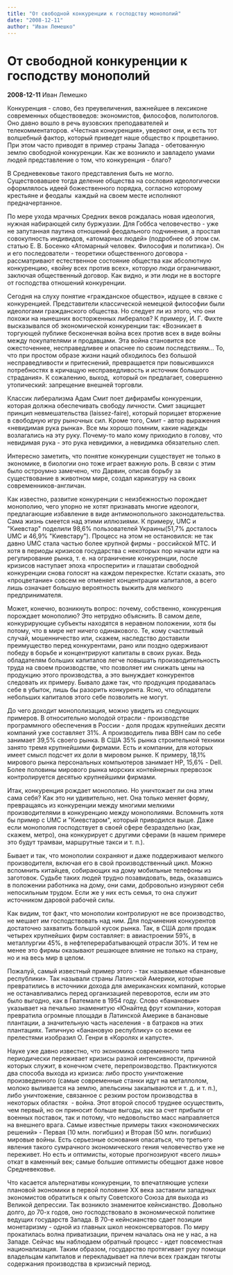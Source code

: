 ```yaml
---
title: "От свободной конкуренции к господству монополий"
date: "2008-12-11"
author: "Иван Лемешко"
---
```


# От свободной конкуренции к господству монополий

**2008-12-11** Иван Лемешко

Конкуренция - слово, без преувеличения, важнейшее в лексиконе современных обществоведов: экономистов, философов, политологов. Оно давно вошло в речь вузовских преподавателей и телекомментаторов. «Честная конкуренция», уверяют они, и есть тот волшебный фактор, который приведет наше общество к процветанию. При этом часто приводят в пример страны Запада - обетованную землю свободной конкуренции. Как же возникло и завладело умами людей представление о том, что конкуренция - благо?

В Средневековье такого представления быть не могло. Существовавшее тогда деление общества на сословия идеологически оформлялось идеей божественного порядка, согласно которому крестьяне и феодалы  каждый на своем месте исполняют предначертанное.

По мере ухода мрачных Средних веков рождалась новая идеология, нужная набирающей силу буржуазии. Для Гоббса человечество - уже не запутанная паутина отношений феодального подчинения, а простая совокупность индивидов, «атомарных людей» (подробнее об этом см. статью Е. В. Босенко «Атомарный человек. Философия и политика»). Он и его последователи - теоретики общественного договора - рассматривают естественное состояние общества как абсолютную конкуренцию, «войну всех против всех», которую люди ограничивают, заключая общественный договор. Как видно, и эти люди не в восторге от господства отношений конкуренции.

Сегодня на слуху понятие «гражданское общество», идущее в связке с конкуренцией. Представители классической немецкой философии были идеологами гражданского общества. Но следует ли из этого, что они похожи на нынешних восторженных либералов? К примеру, И. Г. Фихте высказывался об экономической конкуренции так: «Возникает в торгующей публике бесконечная война всех против всех в виде войны между покупателями и продавцами. Эта война становится все ожесточеннее, несправедливее и опаснее по своим последствиям... То, что при простом образе жизни наций обходилось без большой несправедливости и притеснений, превращается при повысившихся потребностях в кричащую несправедливость и источник большого страдания». К сожалению, выход,  который он предлагает, совершенно утопический: запрещение внешней торговли.

Классик либерализма Адам Смит поет дифирамбы конкуренции, которая должна обеспечивать свободу личности. Смит защищает принцип невмешательства (laissez-faire), который порицает вторжение в свободную игру рыночных сил. Кроме того, Смит - автор выражения «невидимая рука рынка». Все мы хорошо помним, какие надежды возлагались на эту руку. Почему-то мало кому приходило в голову, что невидимая рука - это рука невидимки, а невидимка обязательно слеп.

Интересно заметить, что понятие конкуренции существует не только в экономике, в биологии оно тоже играет важную роль. В связи с этим было остроумно замечено, что Дарвин, описав борьбу за существование в животном мире, создал карикатуру на своих современников-англичан.

Как известно, развитие конкуренции с неизбежностью порождает монополию, чего упорно не хотят признавать многие идеологи, предлагающие избавление в виде антимонопольного законодательства. Сама жизнь смеется над этими иллюзиями. К примеру, UMC и "Киевстар" поделили 98,6% пользователей Украины(51,7% досталось UMC и 46,9% "Киевстару"). Процесс на этом не остановился: не так давно UMC стала частью более крупной фирмы - российской МТС. И хотя в периоды кризисов государства с некоторых пор начали идти на регулирование рынка, т. е. на ограничение конкуренции, после кризисов наступает эпоха «просперити» и глашатаи свободной конкуренции снова голосят на каждом перекрестке. Кстати сказать, это «процветание» совсем не отменяет концентрации капиталов, а всего лишь означает большую вероятность выжить для мелкого предпринимателя.

Может, конечно, возникнуть вопрос: почему, собственно, конкуренция порождает монополию? Это нетрудно объяснить. В самом деле, конкурирующие субъекты находятся в неравном положении, хотя бы потому, что в мире нет ничего одинакового. Те, кому счастливый случай, мошенничество или, скажем, наследство доставили преимущество перед конкурентами, рано или поздно одерживают победу в борьбе и концентрируют капиталы в своих руках. Ведь обладателям больших капиталов легче повышать производительность труда на своем производстве, что позволяет им снижать цены на продукцию этого производства, а это вынуждает конкурентов следовать их примеру. Бывало даже так, что продукция продавалась себе в убыток, лишь бы разорить конкурента. Ясно, что обладатели небольших капиталов этого себе позволить не могут.

До чего доходит монополизация, можно увидеть из следующих примеров. В относительно молодой отрасли - производстве программного обеспечения в России - доля продаж крупнейших десяти компаний уже составляет 31%. А производитель пива ВВН сам по себе занимает 39,5% своего рынка. В США 35% рынка строительной техники занято тремя крупнейшими фирмами. Есть и компании, для которых имеет смысл подсчет их доли в мировом рынке. К примеру, 18,1% мирового рынка персональных компьютеров занимает НР, 15,6% - Dell. Более половины мирового рынка морских контейнерных прервозок контролируется десятью крупнейшими фирмами.

Итак, конкуренция рождает монополию. Но уничтожает ли она этим сама себя? Как это ни удивительно, нет. Она только меняет форму, превращаясь из конкуренции между многими мелкими производителями в конкуренцию между монополиями. Вспомнить хотя бы пример с UMC и "Киевстаром", который приводился выше. Даже если монополия господствует в своей сфере безраздельно (как, скажем, метро), она конкурирует с другими сферами (в нашем примере это будут трамваи, маршрутные такси и т. п.).

Бывает и так, что монополии сохраняют и даже поддерживают мелкого производителя, включая его в свой производственный цикл. Можно вспомнить китайцев, собирающих на дому мобильные телефоны из заготовок. Судьбе таких людей трудно позавидовать, ведь, оказавшись в положении работника на дому, они сами, добровольно изнуряют себя непосильным трудом. Если же у них есть семья, то она служит источником даровой рабочей силы.

Как видим, тот факт, что монополии контролируют не все производство, не мешает им господствовать над ним. Для подчинения конкурентов достаточно захватить большой кусок рынка. Так, в США доля продаж четырех крупнейших фирм составляет: в авиастроении 59%, в металлургии 45%, в нефтеперерабатывающей отрасли 30%. И тем не менее это фирмы оказывают решающее влияние не только на страну, но и на весь мир в целом.

Пожалуй, самый известный пример этого - так называемые «банановые республики». Так называли страны Латинской Америки, которые превратились в источники дохода для американских компаний, которые не останавливались перед организацией переворотов, если им это было выгодно, как в Гватемале в 1954 году. Слово «банановые» указывает на печально знаменитую «Юнайтед фрут компани», которая превратила огромные площади в Латинской Америке в банановые плантации, а значительную часть населения - в батраков на этих плантациях. Типичную «банановую республику» со всеми ее прелестями изобразил О. Генри в «Королях и капусте».

Науке уже давно известно, что экономика современного типа периодически переживает кризисы разной интенсивности, причиной которых служит, в конечном счете, перепроизводство. Практикуются два способа выхода из кризиса: либо просто уничтожение произведенного (самые современные станки идут на металлолом, молоко выливается на землю, апельсины закапываются и т. д. и т. п.), либо уничтожение, связанное с резким ростом производства в некоторых областях  - война. Этот второй способ труднее осуществить, чем первый, но он приносит больше выгоды, как за счет прибыли от военных поставок, так и потому, что недовольство масс направляется на внешнего врага. Самые известные примеры таких «экономических решений» - Первая (10 млн. погибших) и Вторая (50 млн. погибших) мировые войны. Есть серьезные основания опасаться, что третьего явления такого сумрачного экономического гения человечество уже не переживет. Но есть и оптимисты, которые прогнозируют «всего лишь» откат в каменный век; самые большие оптимисты обещают даже новое Средневековье. 

Что касается альтернативы конкуренции, то впечатляющие успехи плановой экономики в первой половине ХХ века заставили западных экономистов обратиться к опыту Советского Союза для выхода из Великой депрессии. Так возникло знаменитое кейнсианство. Довольно долго, до 70-х годов, оно господствовало в экономической политике ведущих государств Запада. В 70-е кейнсианство сдает позиции монетаризму - одной из главных школ неоконсерваторов. По миру прокатилась волна приватизации, причем началась она не у нас, а на Западе. Сейчас мы наблюдаем обратный процесс - идет повсеместная национализация. Таким образом, государство протягивает руку помощи владельцам капиталов и перекладывает на плечи всех граждан тяготы содержания производства в кризисный период.